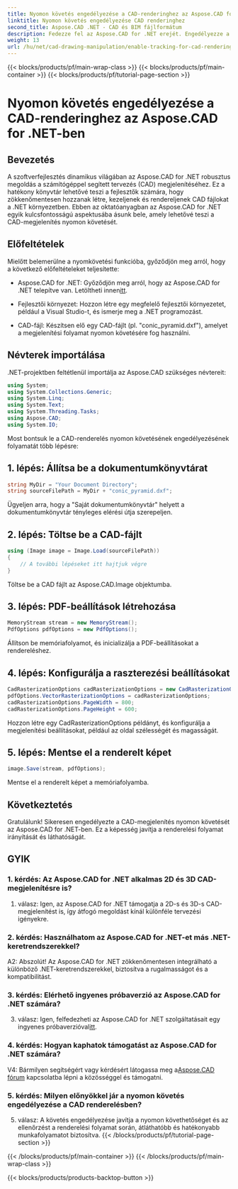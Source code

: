 ```yaml
---
title: Nyomon követés engedélyezése a CAD-renderinghez az Aspose.CAD for .NET-ben
linktitle: Nyomon követés engedélyezése CAD renderinghez
second_title: Aspose.CAD .NET - CAD és BIM fájlformátum
description: Fedezze fel az Aspose.CAD for .NET erejét. Engedélyezze a nyomon követést a CAD-megjelenítéshez zökkenőmentesen. Kövesse lépésenkénti útmutatónkat a jobb vezérlés és hatékonyság érdekében.
weight: 13
url: /hu/net/cad-drawing-manipulation/enable-tracking-for-cad-rendering/
---
```


{{< blocks/products/pf/main-wrap-class >}}
{{< blocks/products/pf/main-container >}}
{{< blocks/products/pf/tutorial-page-section >}}

# Nyomon követés engedélyezése a CAD-renderinghez az Aspose.CAD for .NET-ben

## Bevezetés

A szoftverfejlesztés dinamikus világában az Aspose.CAD for .NET robusztus megoldás a számítógéppel segített tervezés (CAD) megjelenítéséhez. Ez a hatékony könyvtár lehetővé teszi a fejlesztők számára, hogy zökkenőmentesen hozzanak létre, kezeljenek és rendereljenek CAD fájlokat a .NET környezetben. Ebben az oktatóanyagban az Aspose.CAD for .NET egyik kulcsfontosságú aspektusába ásunk bele, amely lehetővé teszi a CAD-megjelenítés nyomon követését.

## Előfeltételek

Mielőtt belemerülne a nyomkövetési funkcióba, győződjön meg arról, hogy a következő előfeltételeket teljesítette:

-  Aspose.CAD for .NET: Győződjön meg arról, hogy az Aspose.CAD for .NET telepítve van. Letöltheti innen[itt](https://releases.aspose.com/cad/net/).

- Fejlesztői környezet: Hozzon létre egy megfelelő fejlesztői környezetet, például a Visual Studio-t, és ismerje meg a .NET programozást.

- CAD-fájl: Készítsen elő egy CAD-fájlt (pl. "conic_pyramid.dxf"), amelyet a megjelenítési folyamat nyomon követésére fog használni.

## Névterek importálása

.NET-projektben feltétlenül importálja az Aspose.CAD szükséges névtereit:

```csharp
using System;
using System.Collections.Generic;
using System.Linq;
using System.Text;
using System.Threading.Tasks;
using Aspose.CAD;
using System.IO;
```

Most bontsuk le a CAD-renderelés nyomon követésének engedélyezésének folyamatát több lépésre:

## 1. lépés: Állítsa be a dokumentumkönyvtárat

```csharp
string MyDir = "Your Document Directory";
string sourceFilePath = MyDir + "conic_pyramid.dxf";
```

Ügyeljen arra, hogy a "Saját dokumentumkönyvtár" helyett a dokumentumkönyvtár tényleges elérési útja szerepeljen.

## 2. lépés: Töltse be a CAD-fájlt

```csharp
using (Image image = Image.Load(sourceFilePath))
{
    // A további lépéseket itt hajtjuk végre
}
```

Töltse be a CAD fájlt az Aspose.CAD.Image objektumba.

## 3. lépés: PDF-beállítások létrehozása

```csharp
MemoryStream stream = new MemoryStream();
PdfOptions pdfOptions = new PdfOptions();
```

Állítson be memóriafolyamot, és inicializálja a PDF-beállításokat a rendereléshez.

## 4. lépés: Konfigurálja a raszterezési beállításokat

```csharp
CadRasterizationOptions cadRasterizationOptions = new CadRasterizationOptions();
pdfOptions.VectorRasterizationOptions = cadRasterizationOptions;
cadRasterizationOptions.PageWidth = 800;
cadRasterizationOptions.PageHeight = 600;
```

Hozzon létre egy CadRasterizationOptions példányt, és konfigurálja a megjelenítési beállításokat, például az oldal szélességét és magasságát.

## 5. lépés: Mentse el a renderelt képet

```csharp
image.Save(stream, pdfOptions);
```

Mentse el a renderelt képet a memóriafolyamba.

## Következtetés

Gratulálunk! Sikeresen engedélyezte a CAD-megjelenítés nyomon követését az Aspose.CAD for .NET-ben. Ez a képesség javítja a renderelési folyamat irányítását és láthatóságát.

## GYIK

### 1. kérdés: Az Aspose.CAD for .NET alkalmas 2D és 3D CAD-megjelenítésre is?

1. válasz: Igen, az Aspose.CAD for .NET támogatja a 2D-s és 3D-s CAD-megjelenítést is, így átfogó megoldást kínál különféle tervezési igényekre.

### 2. kérdés: Használhatom az Aspose.CAD for .NET-et más .NET-keretrendszerekkel?

A2: Abszolút! Az Aspose.CAD for .NET zökkenőmentesen integrálható a különböző .NET-keretrendszerekkel, biztosítva a rugalmasságot és a kompatibilitást.

### 3. kérdés: Elérhető ingyenes próbaverzió az Aspose.CAD for .NET számára?

 3. válasz: Igen, felfedezheti az Aspose.CAD for .NET szolgáltatásait egy ingyenes próbaverzióval[itt](https://releases.aspose.com/).

### 4. kérdés: Hogyan kaphatok támogatást az Aspose.CAD for .NET számára?

 V4: Bármilyen segítségért vagy kérdésért látogassa meg a[Aspose.CAD fórum](https://forum.aspose.com/c/cad/19) kapcsolatba lépni a közösséggel és támogatni.

### 5. kérdés: Milyen előnyökkel jár a nyomon követés engedélyezése a CAD renderelésben?

5. válasz: A követés engedélyezése javítja a nyomon követhetőséget és az ellenőrzést a renderelési folyamat során, átláthatóbb és hatékonyabb munkafolyamatot biztosítva.
{{< /blocks/products/pf/tutorial-page-section >}}

{{< /blocks/products/pf/main-container >}}
{{< /blocks/products/pf/main-wrap-class >}}

{{< blocks/products/products-backtop-button >}}
